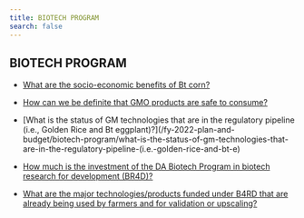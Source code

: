 ```yaml
---
title: BIOTECH PROGRAM
search: false
---
```


## BIOTECH PROGRAM


 - [What are the socio-economic benefits of Bt corn?](/fy-2022-plan-and-budget/biotech-program/what-are-the-socio-economic-benefits-of-bt-corn)
    
 - [How can we be definite that GMO products are safe to consume?](/fy-2022-plan-and-budget/biotech-program/how-can-we-be-definite-that-gmo-products-are-safe-to-consume)
    
 - [What is the status of GM technologies that are in the regulatory pipeline (i.e., Golden Rice and Bt eggplant)?](/fy-2022-plan-and-budget/biotech-program/what-is-the-status-of-gm-technologies-that-are-in-the-regulatory-pipeline-(i.e.-golden-rice-and-bt-e)
    
 - [How much is the investment of the DA Biotech Program in biotech research for development (BR4D)?](/fy-2022-plan-and-budget/biotech-program/how-much-is-the-investment-of-the-da-biotech-program-in-biotech-research-for-development-(br4d))
    
 - [What are the major technologies/products funded under B4RD that are already being used by farmers and for validation or upscaling?](/fy-2022-plan-and-budget/biotech-program/what-are-the-major-technologiesproducts-funded-under-b4rd-that-are-already-being-used-by-farmers-and)
    
